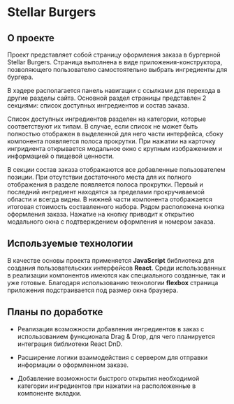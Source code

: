 # Stellar Burgers

## О проекте

Проект представляет собой страницу оформления заказа в бургерной Stellar Burgers. Страница выполнена в виде приложения-конструктора, позволяющего пользователю самостоятельно выбрать ингредиенты для бургера.

В хэдере располагается панель навигации c ссылками для перехода в другие разделы сайта. Основной раздел страницы представлен 2 секциями: список доступных ингредиентов и состав заказа.

Список доступных ингредиентов разделен на категории, которые соответствуют их типам. В случае, если список не может быть полностью отображен в выделенной для него части интерфейса, сбоку компонента появляется полоса прокрутки. При нажатии на карточку ингридиента открывается модальное окно с крупным изображением и информацией о пищевой ценности.

В секции состав заказа отображаются все добавленные пользователем позиции. При отсутствии достаточного места для их полного отображения в разделе появляется полоса прокрутки. Первый и последний ингредиент находятся за пределами прокручиваемой области и всегда видны. В нижней части компонента отображается итоговая стоимость составленного набора. Рядом расположена кнопка оформления заказа. Нажатие на кнопку приводит к открытию модального окна с подтверждением оформления и номером заказа.

## Используемые технологии

В качестве основы проекта применяется **JavaScript** библиотека для создания пользовательских интерфейсов **React**. Среди использованных в реализации компонентов имеются как специального созданные, так и уже готовые. Благодаря использованию технологии **flexbox** страница приложения подстраивается под размер окна браузера.

## Планы по доработке

* Реализация возможности добавления ингредиентов в заказ с использованием функционала Drag & Drop, для чего планируется интеграция библиотеки React DnD.

* Расширение логики взаимодействия с сервером для отправки информации о оформленном заказе.

* Добавление возможности быстрого открытия необходимой категории ингредиентов при нажатии на расположенные в компоненте вкладки.